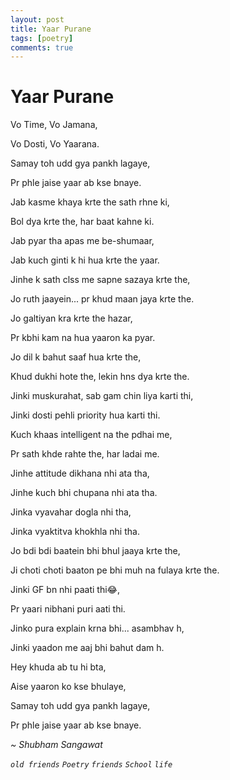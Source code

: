 ```yaml
---
layout: post
title: Yaar Purane
tags: [poetry]
comments: true
---
```


# Yaar Purane

Vo Time, Vo Jamana,

Vo Dosti, Vo Yaarana.

Samay toh udd gya pankh lagaye,

Pr phle jaise yaar ab kse bnaye.

Jab kasme khaya krte the sath rhne ki,

Bol dya krte the, har baat kahne ki.

Jab pyar tha apas me be-shumaar,

Jab kuch ginti k hi hua krte the yaar.

Jinhe k sath clss me sapne sazaya krte the,

Jo ruth jaayein... pr khud maan jaya krte the.

Jo galtiyan kra krte the hazar,

Pr kbhi kam na hua yaaron ka pyar.

Jo dil k bahut saaf hua krte the,

Khud dukhi hote the, lekin hns dya krte the.

Jinki muskurahat, sab gam chin liya karti thi,

Jinki dosti pehli priority hua karti thi.

Kuch khaas intelligent na the pdhai me,

Pr sath khde rahte the, har ladai me.

Jinhe attitude dikhana nhi ata tha,

Jinhe kuch bhi chupana nhi ata tha.

Jinka vyavahar dogla nhi tha,

Jinka vyaktitva khokhla nhi tha.

Jo bdi bdi baatein bhi bhul jaaya krte the,

Ji choti choti baaton pe bhi muh na fulaya krte the.

Jinki GF bn nhi paati thi😂,

Pr yaari nibhani puri aati thi.

Jinko pura explain krna bhi... asambhav h,

Jinki yaadon me aaj bhi bahut dam h.

Hey khuda ab tu hi bta,

Aise yaaron ko kse bhulaye,

Samay toh udd gya pankh lagaye,

Pr phle jaise yaar ab kse bnaye.

*~ Shubham Sangawat*

*`old friends`* *`Poetry`* *`friends`* *`School`* *`life`*